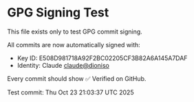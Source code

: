 # GPG Signing Test

This file exists only to test GPG commit signing.

All commits are now automatically signed with:
- Key ID: E508D981718A92F2BC02205CF3B82A6A145A7DAF
- Identity: Claude <claude@dioniso>

Every commit should show ✅ Verified on GitHub.

Test commit: Thu Oct 23 21:03:37 UTC 2025

